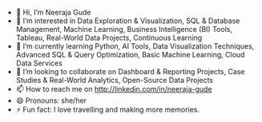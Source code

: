 - 👋 Hi, I’m Neeraja Gude
- 👀 I’m interested in Data Exploration & Visualization, SQL & Database Management, Machine Learning, Business Intelligence (BI) Tools, Tableau, Real-World Data Projects, Continuous Learning 
- 🌱 I’m currently learning Python, AI Tools, Data Visualization Techniques, Advanced SQL & Query Optimization, Basic Machine Learning, Cloud Data Services
- 💞️ I’m looking to collaborate on Dashboard & Reporting Projects, Case Studies & Real-World Analytics, Open-Source Data Projects   
- 📫 How to reach me on http://linkedin.com/in/neeraja-gude
- 😄 Pronouns: she/her
- ⚡ Fun fact: I love travelling and making more memories.

<!---
Neeraja-15/Neeraja-15 is a ✨ special ✨ repository because its `README.md` (this file) appears on your GitHub profile.
You can click the Preview link to take a look at your changes.
--->
